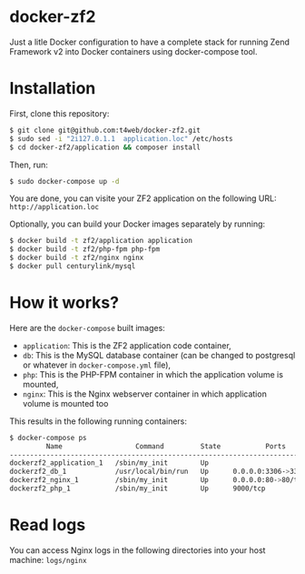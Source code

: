 docker-zf2
==============

Just a litle Docker configuration to have a complete stack for running Zend Framework v2 into Docker containers using docker-compose tool.

# Installation

First, clone this repository:

```bash
$ git clone git@github.com:t4web/docker-zf2.git
$ sudo sed -i "2i127.0.1.1  application.loc" /etc/hosts
$ cd docker-zf2/application && composer install
```

Then, run:

```bash
$ sudo docker-compose up -d
```

You are done, you can visite your ZF2 application on the following URL: `http://application.loc`

Optionally, you can build your Docker images separately by running:

```bash
$ docker build -t zf2/application application
$ docker build -t zf2/php-fpm php-fpm
$ docker build -t zf2/nginx nginx
$ docker pull centurylink/mysql
```

# How it works?

Here are the `docker-compose` built images:

* `application`: This is the ZF2 application code container,
* `db`: This is the MySQL database container (can be changed to postgresql or whatever in `docker-compose.yml` file),
* `php`: This is the PHP-FPM container in which the application volume is mounted,
* `nginx`: This is the Nginx webserver container in which application volume is mounted too

This results in the following running containers:

```bash
$ docker-compose ps
         Name                  Command         State           Ports          
-----------------------------------------------------------------------------
dockerzf2_application_1   /sbin/my_init        Up                             
dockerzf2_db_1            /usr/local/bin/run   Up      0.0.0.0:3306->3306/tcp 
dockerzf2_nginx_1         /sbin/my_init        Up      0.0.0.0:80->80/tcp     
dockerzf2_php_1           /sbin/my_init        Up      9000/tcp 
```

# Read logs

You can access Nginx logs in the following directories into your host machine: `logs/nginx`
